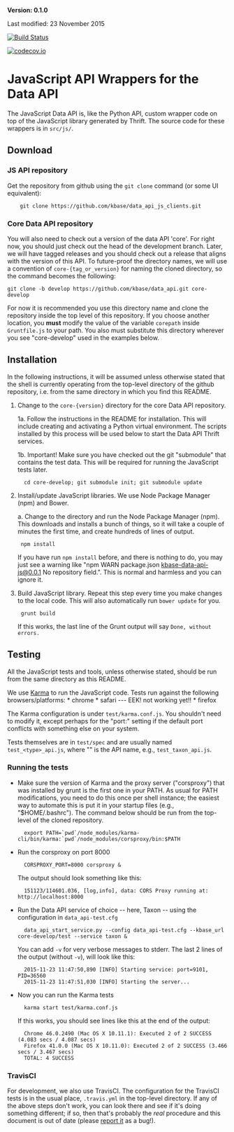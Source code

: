 **Version: 0.1.0**

Last modified: 23 November 2015

[![Build Status](https://travis-ci.org/dangunter/data_api_js_clients.svg)](https://travis-ci.org/dangunter/data_api_js_clients)

[![codecov.io](https://codecov.io/github/dangunter/data_api_js_clients/coverage.svg?branch=master)](https://codecov.io/github/dangunter/data_api_js_clients?branch=master)

# JavaScript API Wrappers for the Data API

The JavaScript Data API is, like the Python API, custom wrapper code on top of the JavaScript library generated by Thrift. The source code for these wrappers is in `src/js/`.

## Download

### JS API repository

Get the repository from github using the `git clone` command (or some UI equivalent):

        git clone https://github.com/kbase/data_api_js_clients.git

### Core Data API repository
 
You will also need to check out a version of the data API 'core'. For right now, you should just check out the head of the development branch. Later, we will have tagged releases and you should check out a release that aligns with the version of this API. To future-proof the directory names, we will use a convention of `core-{tag_or_version}` for naming the cloned directory, so the command becomes the following:

    git clone -b develop https://github.com/kbase/data_api.git core-develop
    
For now it is recommended you use this directory name and clone the repository inside the top level of this repository. If you choose another location, you **must** modify the value of the variable `corepath` inside `Gruntfile.js` to your path. You also must substitute this directory wherever you see "core-develop" used in the examples below.

## Installation

In the following instructions, it will be assumed unless otherwise stated that the shell is currently operating from the top-level directory of the github repository, i.e. from the same directory in which you find this README. 

1. Change to the `core-{version}` directory for the core Data API repository.

     1a. Follow the instructions in the README for installation. This will include creating and activating a Python virtual environment. The scripts installed by this process will be used below to start the Data API Thrift services.

     1b. Important! Make sure you have checked out the git "submodule" that contains the test data. This will be
     required for running the JavaScript tests later.
     
         cd core-develop; git submodule init; git submodule update

2. Install/update JavaScript libraries. We use Node Package Manager (npm) and Bower.

    a. Change to the  directory and run the Node Package Manager (npm). 
    This downloads and installs a bunch of things, so it will take a couple of 
    minutes the first time, and create hundreds of lines of output.

        npm install

    If you have run `npm install` before, and there is nothing to do, you may just see a warning like "npm WARN package.json kbase-data-api-js@0.0.1 No repository field.". This is normal and harmless and you can ignore it.
    
4. Build JavaScript library. Repeat this step every time you make changes to the local code. This will also automatically run `bower update` for you.
    
        grunt build
    
    If this works, the last line of the Grunt output will say `Done, without errors.`
    
## Testing

All the JavaScript tests and tools, unless otherwise stated, should be run from the same directory as this README.

We use [Karma](https://karma-runner.github.io) to run the JavaScript code. Tests run against the following browsers/platforms:
    * chrome
    * safari  --- EEK! not working yet!!
    * firefox

The Karma configuration is under `test/karma.conf.js`. You shouldn't need to modify it, except perhaps for the "port:" setting if the default port conflicts with something else on your system.

Tests themselves are in `test/spec` and are usually named `test_<type>_api.js`, where "<type>" is the API name, e.g., `test_taxon_api.js`.

### Running the tests

* Make sure the version of Karma and the proxy server ("corsproxy") that was installed by grunt is the first one in your PATH. As usual for PATH modifications, you need to do this once per shell instance; the easiest way to automate this is put it in your startup files (e.g., "$HOME/.bashrc"). The command below should be run from the top-level of the cloned repository.

        export PATH=`pwd`/node_modules/karma-cli/bin/karma:`pwd`/node_modules/corsproxy/bin:$PATH
    
      
* Run the corsproxy on port 8000

        CORSPROXY_PORT=8000 corsproxy &
    
    The output should look something like this:
        
        151123/114601.036, [log,info], data: CORS Proxy running at: http://localhost:8000

 
* Run the Data API service of choice -- here, Taxon -- using the configuration in `data_api-test.cfg`

        data_api_start_service.py --config data_api-test.cfg --kbase_url core-develop/test --service taxon &
        
    You can add `-v` for very verbose messages to stderr. The last 2 lines of the output (without `-v`), will look like this:

        2015-11-23 11:47:50,890 [INFO] Starting service: port=9101, PID=36560
        2015-11-23 11:47:51,030 [INFO] Starting the server...

* Now you can run the Karma tests

        karma start test/karma.conf.js

    If this works, you should see lines like this at the end of the output:
    
        Chrome 46.0.2490 (Mac OS X 10.11.1): Executed 2 of 2 SUCCESS (4.083 secs / 4.087 secs)
        Firefox 41.0.0 (Mac OS X 10.11.0): Executed 2 of 2 SUCCESS (3.466 secs / 3.467 secs)
        TOTAL: 4 SUCCESS
    
### TravisCI

For development, we also use TravisCI. The configuration for the TravisCI tests is in the usual place, `.travis.yml` in the top-level directory. If any of the above steps don't work, you can look there and see if it's doing something different; if so, then that's probably the _real_ procedure and this document is out of date (please [report it](http://kbase.us/contact-us/) as a bug!).
